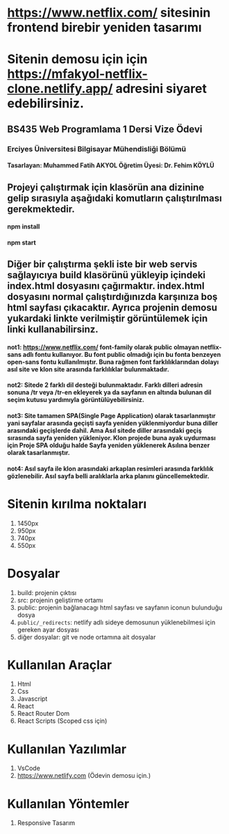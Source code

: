 # https://www.netflix.com/ sitesinin frontend birebir yeniden tasarımı
# Sitenin demosu için için https://mfakyol-netflix-clone.netlify.app/ adresini siyaret edebilirsiniz.
## BS435 Web Programlama 1 Dersi Vize Ödevi
### Erciyes Üniversitesi Bilgisayar Mühendisliği Bölümü
#### Tasarlayan: Muhammed Fatih AKYOL Öğretim Üyesi: Dr. Fehim KÖYLÜ

## Projeyi çalıştırmak için klasörün ana dizinine gelip sırasıyla aşağıdaki komutların çalıştırılması gerekmektedir.
#### npm install  
#### npm start 

## Diğer bir çalıştırma şekli iste bir web servis sağlayıcıya build klasörünü yükleyip içindeki index.html dosyasını çağırmaktır. index.html dosyasını normal çalıştırdığınızda karşınıza boş html sayfası çıkacaktır. Ayrıca projenin demosu yukardaki linkte verilmiştir görüntülemek için linki kullanabilirsinz.

#### not1: https://www.netflix.com/ font-family olarak public olmayan netflix-sans adlı fontu kullanıyor. Bu font public olmadığı için bu fonta benzeyen open-sans fontu kullanılmıştır. Buna rağmen font farklılıklarından dolayı asıl site ve klon site arasında farklılıklar bulunmaktadır.

#### not2: Sitede 2 farklı dil desteği bulunmaktadır. Farklı dilleri adresin sonuna /tr veya /tr-en ekleyerek ya da sayfanın en altında bulunan dil seçim kutusu yardımıyla görüntülüyebilirsiniz. 

#### not3: Site tamamen SPA(Single Page Application) olarak tasarlanmıştır yani sayfalar arasında geçişti sayfa yeniden yüklenmiyordur buna diller arasındaki geçişlerde dahil. Ama Asıl sitede diller arasındaki geçiş sırasında sayfa yeniden yükleniyor. Klon projede buna ayak uydurması için Proje SPA olduğu halde Sayfa yeniden yüklenerek Asılına benzer olarak tasarlanmıştır.

#### not4: Asıl sayfa ile klon arasındaki arkaplan resimleri arasında farklılık gözlenebilir. Asıl sayfa belli aralıklarla arka planını güncellemektedir.


# Sitenin kırılma noktaları
1. 1450px  
2. 950px  
3. 740px  
4. 550px  

# Dosyalar
1. build: projenin çıktısı
2. src: projenin geliştirme ortamı
3. public: projenin bağlanacagı html sayfası ve sayfanın iconun bulunduğu dosya
4. `public/_redirects`: netlify adlı sideye demosunun yüklenebilmesi için gereken ayar dosyası
5. diğer dosyalar: git ve node ortamına ait dosyalar 

# Kullanılan Araçlar
1. Html
2. Css
3. Javascript
4. React
4. React Router Dom
5. React Scripts (Scoped css için)


# Kullanılan Yazılımlar
1. VsCode
2. https://www.netlify.com (Ödevin demosu için.)

# Kullanılan Yöntemler
1. Responsive Tasarım

